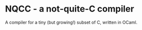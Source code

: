 # NQCC - a not-quite-C compiler

A compiler for a tiny (but growing!) subset of C, written in OCaml.